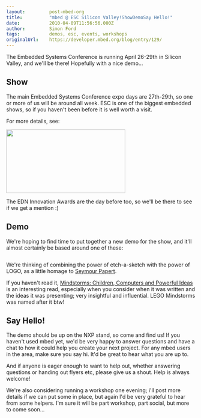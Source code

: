 ```yaml
---
layout:         post-mbed-org
title:          "mbed @ ESC Silicon Valley!ShowDemoSay Hello!"
date:           2010-04-09T11:56:56.000Z
author:         Simon Ford
tags:           demos, esc, events, workshops
originalUrl:    https://developer.mbed.org/blog/entry/129/
---
```


<p>
  The Embedded Systems Conference is running April 26-29th in
  Silicon Valley, and we'll be there! Hopefully with a nice demo...
</p>
<h2>
  Show
</h2>
<p>
  The main Embedded Systems Conference expo days are 27th-29th, so
  one or more of us will be around all week. ESC is one of the
  biggest embedded shows, so if you haven't been before it is well
  worth a visit.
</p>
<p>
  For more details, see:
</p>
<p>
  <a href="http://esc-sv09.techinsightsevents.com/"><img alt=""
  height="169" src=
  "http://mbed.org/media/uploads/simon/esc_logo.png" width=
  "317"></a>
</p>
<p>
  The EDN Innovation Awards are the day before too, so we'll be
  there to see if we get a mention :)
</p>
<h2>
  Demo
</h2>
<p>
  We're hoping to find time to put together a new demo for the
  show, and it'll almost certainly be based around one of these:
</p>
<p>
  <a href=
  "http://drawn.ca/2006/07/06/ridiculously-intricate-etch-a-sketch-art/">
  <img alt="" src=
  "http://mbed.org/media/uploads/simon/etchasketch.jpg"></a>
</p>
<p>
  We're thinking of combining the power of etch-a-sketch with the
  power of LOGO, as a little homage to <a href=
  "http://www.papert.org/">Seymour Papert</a>.
</p>
<p>
  If you haven't read it, <a href=
  "http://www.amazon.co.uk/Mindstorms-Children-Computers-Powerful-Ideas/dp/0465046746">
  Mindstorms: Children, Computers and Powerful Ideas</a> is an
  interesting read, especially when you consider when it was
  written and the ideas it was presenting; very insightful and
  influential. LEGO Mindstorms was named after it btw!
</p>
<h2>
  Say Hello!
</h2>
<p>
  The demo should be up on the NXP stand, so come and find us! If
  you haven't used mbed yet, we'd be very happy to answer questions
  and have a chat to how it could help you create your next
  project.&nbsp;For any mbed users in the area, make sure you say
  hi. It'd be great to hear what you are up to.
</p>
<p>
  And if anyone is eager enough to want to help out, whether
  answering questions or handing out flyers etc, please give us a
  shout. Help is always welcome!
</p>
<p>
  We're also considering running a workshop one evening; i'll post
  more details if we can put some in place, but again I'd be very
  grateful to hear from some helpers. I'm sure it will be part
  workshop, part social, but more to come soon...
</p>

